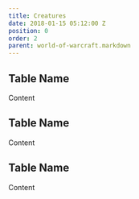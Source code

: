 ```yaml
---
title: Creatures
date: 2018-01-15 05:12:00 Z
position: 0
order: 2
parent: world-of-warcraft.markdown
---
```


## Table Name

Content

## Table Name

Content

## Table Name

Content
